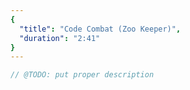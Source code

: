 ```yaml
---
{
  "title": "Code Combat (Zoo Keeper)",
  "duration": "2:41"
}
---
```


```js
// @TODO: put proper description
```
